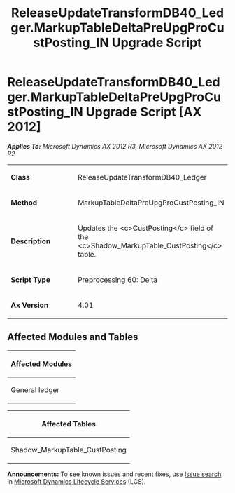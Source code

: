 ﻿---
title: ReleaseUpdateTransformDB40_Ledger.MarkupTableDeltaPreUpgProCustPosting_IN Upgrade Script
TOCTitle: ReleaseUpdateTransformDB40_Ledger.MarkupTableDeltaPreUpgProCustPosting_IN Upgrade Script
ms:assetid: 40fd82ee-4f50-e08c-c2fb-b110005b9688
ms:mtpsurl: https://msdn.microsoft.com/en-us/library/JJ718816(v=AX.60)
ms:contentKeyID: 49707860
ms.date: 05/18/2015
mtps_version: v=AX.60
---

# ReleaseUpdateTransformDB40\_Ledger.MarkupTableDeltaPreUpgProCustPosting\_IN Upgrade Script [AX 2012]


_**Applies To:** Microsoft Dynamics AX 2012 R3, Microsoft Dynamics AX 2012 R2_

<table>
<colgroup>
<col style="width: 50%" />
<col style="width: 50%" />
</colgroup>
<tbody>
<tr class="odd">
<td><p><strong>Class</strong></p></td>
<td><p>ReleaseUpdateTransformDB40_Ledger</p></td>
</tr>
<tr class="even">
<td><p><strong>Method</strong></p></td>
<td><p>MarkupTableDeltaPreUpgProCustPosting_IN</p></td>
</tr>
<tr class="odd">
<td><p><strong>Description</strong></p></td>
<td><p>Updates the &lt;c&gt;CustPosting&lt;/c&gt; field of the &lt;c&gt;Shadow_MarkupTable_CustPosting&lt;/c&gt; table.</p></td>
</tr>
<tr class="even">
<td><p><strong>Script Type</strong></p></td>
<td><p>Preprocessing 60: Delta</p></td>
</tr>
<tr class="odd">
<td><p><strong>Ax Version</strong></p></td>
<td><p>4.01</p></td>
</tr>
</tbody>
</table>


## Affected Modules and Tables

<table>
<colgroup>
<col style="width: 100%" />
</colgroup>
<thead>
<tr class="header">
<th><p>Affected Modules</p></th>
</tr>
</thead>
<tbody>
<tr class="odd">
<td><p>General ledger</p></td>
</tr>
</tbody>
</table>


<table>
<colgroup>
<col style="width: 100%" />
</colgroup>
<thead>
<tr class="header">
<th><p>Affected Tables</p></th>
</tr>
</thead>
<tbody>
<tr class="odd">
<td><p>Shadow_MarkupTable_CustPosting</p></td>
</tr>
</tbody>
</table>

  
**Announcements:** To see known issues and recent fixes, use [Issue search](http://go.microsoft.com/fwlink/?linkid=389258) in [Microsoft Dynamics Lifecycle Services](http://go.microsoft.com/fwlink/?linkid=306505) (LCS).

